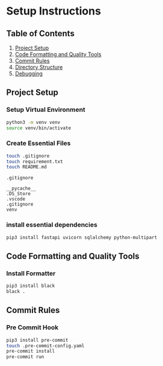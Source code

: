 # Setup Instructions

## Table of Contents

1. [Project Setup](#project-setup)
1. [Code Formatting and Quality Tools](#code-formatting-and-quality-tools)
1. [Commit Rules](#commit-rules)
1. [Directory Structure](#directory-structure)
1. [Debugging](#debugging)

## Project Setup

### Setup Virtual Environment

```bash
python3 -m venv venv
source venv/bin/activate
```

### Create Essential Files

```bash
touch .gitignore
touch requirement.txt
touch README.md
```

`.gitignore`
```
__pycache__
.DS_Store
.vscode
.gitignore
venv
```

### install essential dependencies
```bash
pip3 install fastapi uvicorn sqlalchemy python-multipart
```

## Code Formatting and Quality Tools
### Install Formatter
```bash
pip3 install black
black .
```

## Commit Rules
### Pre Commit Hook
```bash
pip3 install pre-commit
touch .pre-commit-config.yaml
pre-commit install
pre-commit run
```
